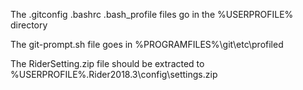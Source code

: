 The 
	.gitconfig 
	.bashrc
	.bash_profile
files go in the %USERPROFILE% directory

The 
	git-prompt.sh 
file goes in %PROGRAMFILES%\git\etc\profiled

The 
	RiderSetting.zip 
file should be extracted to
	%USERPROFILE%\.Rider2018.3\config\settings.zip
	